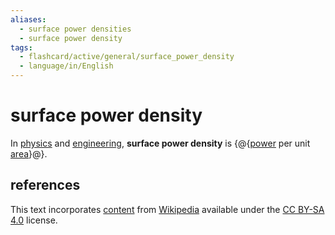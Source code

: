```yaml
---
aliases:
  - surface power densities
  - surface power density
tags:
  - flashcard/active/general/surface_power_density
  - language/in/English
---
```


# surface power density

In [physics](physics.md) and [engineering](engineering.md), __surface power density__ is {@{[power](power%20(physics).md) per unit [area](area.md)}@}.

## references

This text incorporates [content](https://en.wikipedia.org/wiki/surface_power_density) from [Wikipedia](Wikipedia.md) available under the [CC BY-SA 4.0](https://creativecommons.org/licenses/by-sa/4.0/) license.
